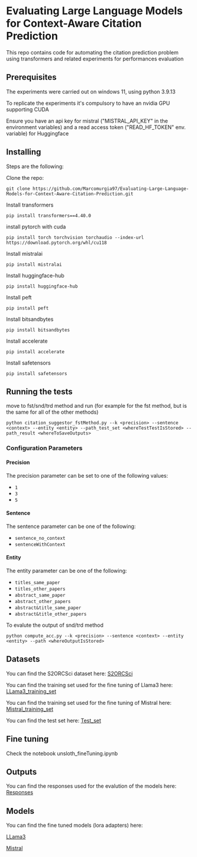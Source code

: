 # Evaluating Large Language Models for Context-Aware Citation Prediction

This repo contains code for automating the citation prediction problem using transformers and related experiments for performances evaluation 
## Prerequisites

The experiments were carried out on windows 11, using python 3.9.13

To replicate the experiments it's compulsory to have an nvidia GPU supporting CUDA

Ensure you have an api key for mistral ("MISTRAL_API_KEY" in the environment variables) and a read access token ("READ_HF_TOKEN" env. variable) for Huggingface

## Installing
Steps are the following:

Clone the repo:
```
git clone https://github.com/Marcomurgia97/Evaluating-Large-Language-Models-for-Context-Aware-Citation-Prediction.git
```
Install transformers
```
pip install transformers==4.40.0
```
install pytorch with cuda
```
pip install torch torchvision torchaudio --index-url https://download.pytorch.org/whl/cu118
```
Install mistralai
```
pip install mistralai
```
Install huggingface-hub
```
pip install huggingface-hub
```
Install peft
```
pip install peft
```
Install bitsandbytes
```
pip install bitsandbytes
```
Install accelerate
```
pip install accelerate
```
Install safetensors
```
pip install safetensors
```
## Running the tests
move to fst/snd/trd method and run (for example for the fst method, but is the same for all of the other methods)
```
python citation_suggestor_fstMethod.py --k <precision> --sentence <context> --entity <entity> --path_test_set <whereTestTestIsStored> --path_result <whereToSaveOutputs>
```
### Configuration Parameters

#### Precision

The precision parameter can be set to one of the following values:
- `1`
- `3`
- `5`

#### Sentence

The sentence parameter can be one of the following:
- `sentence_no_context`
- `sentenceWithContext`

#### Entity

The entity parameter can be one of the following:
- `titles_same_paper`
- `titles_other_papers`
- `abstract_same_paper`
- `abstract_other_papers`
- `abstract&title_same_paper`
- `abstract&title_other_papers`

To evalute the output of snd/trd method
```
python compute_acc.py --k <precision> --sentence <context> --entity <entity> --path <whereOutputIsStored>
```
## Datasets
You can find the S2ORCSci dataset here: [S2ORCSci](https://drive.google.com/file/d/1ZWv2K8fMZFWCTk8khVVkqCAJv6dbDkZS/view?usp=drive_link)

You can find the training set used for the fine tuning of Llama3 here: [LLama3_training_set](https://drive.google.com/file/d/1nZMJySqvRM1R8VdXCQmstuGIl34999X7/view?usp=sharing)

You can find the training set used for the fine tuning of Mistral here: [Mistral_training_set](https://drive.google.com/file/d/1AElPAhJYyvNQwvNGqZKi9Q5xRO_0DfV6/view?usp=sharing)

You can find the test set here: [Test_set](https://drive.google.com/file/d/1UlifoUu1gnX9857UQCoS-dRGqcVd0ARh/view?usp=sharing)


## Fine tuning
Check the notebook unsloth_fineTuning.ipynb

## Outputs
You can find the responses used for the evalution of the models here: [Responses](https://drive.google.com/file/d/1HtbO1ucnvVVyeb4v1X0kqighMyPKd6Tn/view?usp=sharing)

## Models
You can find the fine tuned models (lora adapters) here: 

[LLama3](https://huggingface.co/MarcoMurgia97/Llama3-8B-FT)

[Mistral](https://huggingface.co/MarcoMurgia97/Mistral-7B-FT)

